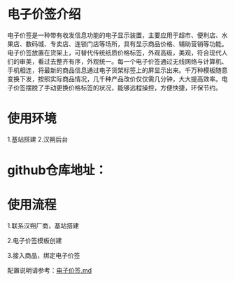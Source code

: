 # 电子价签介绍
电子价签是一种带有收发信息功能的电子显示装置，主要应用于超市、便利店、水果店、数码城、专卖店、连锁门店等场所，具有显示商品价格、辅助营销等功能。电子价签放置在货架上，可替代传统纸质价格标签，外观高级，美观，符合现代人们的审美，看过去整齐有序，外观统一。每一个电子价签通过无线网络与计算机、手机相连，将最新的商品信息通过电子货架标签上的屏显示出来。千万种模板随意变换下发，按照实际商品情况，几千种产品改价仅仅需几分钟，大大提高效率。电子价签摆脱了手动更换价格标签的状况，能够远程操控，方便快捷，环保节约。

# 使用环境
1.基站搭建
2.汉朔后台

# github仓库地址：



# 使用流程

1.联系汉朔厂商，基站搭建

2.电子价签模板创建

3.接入商品，绑定电子价签

配置说明请参考：[电子价签.md](https://github.com/troncell/SensingDocs/blob/main/Docs/ElectronicPriceTag/%E7%94%B5%E5%AD%90%E4%BB%B7%E7%AD%BE.md)